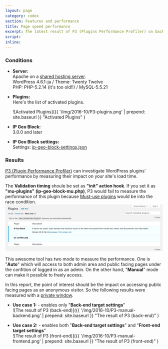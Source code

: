 ```yaml
---
layout: page
category: codex
section: Features and performance
title: Page speed performance
excerpt: The latest result of P3 (Plugins Performance Profiler) on back-end and front-end.
script:
inline:
---
```


### Conditions ###
- **Server:**  
  Apache on a [shared hosting server](http://homepage.nifty.com/ "LaCoocan").  
  WordPress 4.6.1-ja / Theme: Twenty Twelve  
  PHP: PHP-5.2.14 (it's too old!!) / MySQL-5.5.21

- **Plugins:**  
  Here's the list of activated plugins.  
  
  ![Activated Plugins]({{ '/img/2016-10/P3-plugins.png' | prepend: site.baseurl }}
   "Activated Plugins"
  )

- **IP Geo Block:**  
  3.0.0 and later

- **IP Geo Block settings:**  
  Settings:
  [ip-geo-block-settings.json](https://gist.github.com/tokkonopapa/a6805c53b32e0fb1dc49c19434e81591 "IP Geo Block settings for performance measure.")  

### Results ###

[P3 (Plugin Performance Profiler)](https://wordpress.org/plugins/p3-profiler/ "P3 (Plugin Performance Profiler) &mdash; WordPress Plugins")
can investigate WordPress plugins' performance by measuring their impact on 
your site's load time.

<div class="alert alert-info">
    The <strong>Validation timing</strong> shoule be set as 
    <strong>"init" action hook</strong>. If you set it as 
    <strong>"mu-plugins" (ip-geo-block-mu.php)</strong>, P3 would fail to 
    measure the performance of this plugin because 
    <a href="https://codex.wordpress.org/Must_Use_Plugins" title="Must Use Plugins &laquo; WordPress Codex">Must-use plugins</a>
    would be into the race condition.  
    <img src="/img/2016-10/P3-mu-plugins.png" title="Must-use Plugins" />
</div>

This awesome tool has two mode to measure the performance. One is "**Auto**" 
which will access to both admin area and public facing pages under the 
confition of logged in as an admin. On the other hand, "**Manual**" mode can 
make it possible to freely access.

In this report, the point of interest should be the impact on accessing public 
facing pages as an anonymous visitor. So the following results were measured 
with a [private window](https://support.mozilla.org/en-US/kb/private-browsing-use-firefox-without-history "Private Browsing - Use Firefox without saving history | Firefox Help").

- **Use case 1:** - enables only "**Back-end target settings**"  
  ![The result of P3 (back-end)]({{ '/img/2016-10/P3-manual-backend.png' | prepend: site.baseurl }}
   "The result of P3 (back-end)"
  )
  
- **Use case 2:** - enables both "**Back-end target settings**" and "**Front-end target settings**"  
  ![The result of P3 (front-end)]({{ '/img/2016-10/P3-manual-frontend.png' | prepend: site.baseurl }}
   "The result of P3 (front-end)"
  )
